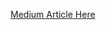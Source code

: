 [Medium Article Here](https://medium.com/novasemita/auth-using-firebaseui-firebase-functions-session-cookies-f2447bf42201)
